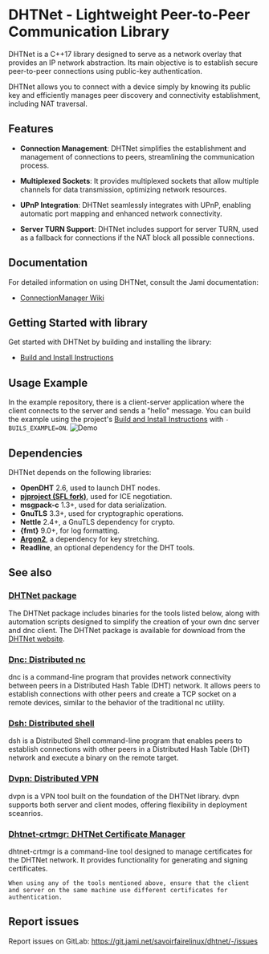 # DHTNet - Lightweight Peer-to-Peer Communication Library

<!-- ![DHTNet Logo]() -->

DHTNet is a C++17 library designed to serve as a network overlay that provides an IP network abstraction.
Its main objective is to establish secure peer-to-peer connections using public-key authentication.

DHTNet allows you to connect with a device simply by knowing its public key and efficiently manages peer discovery and connectivity establishment, including NAT traversal.

## Features

- **Connection Management**: DHTNet simplifies the establishment and management of connections to peers, streamlining the communication process.

- **Multiplexed Sockets**: It provides multiplexed sockets that allow multiple channels for data transmission, optimizing network resources.

- **UPnP Integration**: DHTNet seamlessly integrates with UPnP, enabling automatic port mapping and enhanced network connectivity.

- **Server TURN Support**: DHTNet includes support for server TURN, used as a fallback for connections if the NAT block all possible connections.


## Documentation

For detailed information on using DHTNet, consult the Jami documentation:

- [ConnectionManager Wiki](https://docs.jami.net/developer/jami-concepts/connection-manager.html)

## Getting Started with library

Get started with DHTNet by building and installing the library:

- [Build and Install Instructions](BUILD.md)

## Usage Example

In the example repository, there is a client-server application where the client connects to the server and sends a "hello" message.
You can build the example using the project's [Build and Install Instructions](BUILD.md) with `-BUILS_EXAMPLE=ON`.
![Demo](example/client-server_dhtnet.png)

## Dependencies

DHTNet depends on the following libraries:

- **OpenDHT** 2.6, used to launch DHT nodes.
- **[pjproject (SFL fork)](https://github.com/savoirfairelinux/pjproject)**, used for ICE negotiation.
- **msgpack-c** 1.3+, used for data serialization.
- **GnuTLS** 3.3+, used for cryptographic operations.
- **Nettle** 2.4+, a GnuTLS dependency for crypto.
- **{fmt}** 9.0+, for log formatting.
- **[Argon2](https://github.com/P-H-C/phc-winner-argon2)**, a dependency for key stretching.
- **Readline**, an optional dependency for the DHT tools.

## See also

### [DHTNet package](tools/README.md)

The DHTNet package includes binaries for the tools listed below, along with automation scripts designed to simplify the creation of your own dnc server and dnc client.
The DHTNet package is available for download from the [DHTNet website](https://dhtnet.sfl.io).

### [Dnc: Distributed nc](tools/dnc/README.md)

dnc is a command-line program that provides network connectivity between peers in a Distributed Hash Table (DHT) network. It allows peers to establish connections with other peers and create a TCP socket on a remote devices, similar to the behavior of the traditional nc utility.

### [Dsh: Distributed shell](tools/dsh/README.md)

dsh is a Distributed Shell command-line program that enables peers to establish connections with other peers in a Distributed Hash Table (DHT) network and execute a binary on the remote target.

### [Dvpn: Distributed VPN](tools/dvpn/README.md)

dvpn is a VPN tool built on the foundation of the DHTNet library. dvpn supports both server and client modes, offering flexibility in deployment sceanrios.

### [Dhtnet-crtmgr:  DHTNet Certificate Manager](tools/dhtnet_crtmgr/README.md)
dhtnet-crtmgr is a command-line tool designed to manage certificates for the DHTNet network. It provides functionality for generating and signing certificates.

```{note}
When using any of the tools mentioned above, ensure that the client and server on the same machine use different certificates for authentication.
```

## Report issues

Report issues on GitLab: <https://git.jami.net/savoirfairelinux/dhtnet/-/issues>
